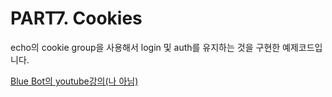 # PART7. Cookies

echo의 cookie group을 사용해서 login 및 auth를 유지하는 것을 구현한 예제코드입니다.

[Blue Bot의 youtube강의(나 아님)](https://youtu.be/9veuC_3GtfI)